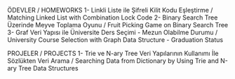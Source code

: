 ÖDEVLER / HOMEWORKS
1- Linkli Liste ile Şifreli Kilit Kodu Eşleştirme / Matching Linked List with Combination Lock Code
2- Binary Search Tree Üzerinde Meyve Toplama Oyunu / Fruit Picking Game on Binary Search Tree
3- Graf Veri Yapısı ile Üniversite Ders Seçimi - Mezun Olabilme Durumu / University Course Selection with Graph Data Structure - Graduation Status

PROJELER / PROJECTS
1- Trie ve N-ary Tree Veri Yapılarının Kullanımı İle Sözlükten Veri Arama / Searching Data from Dictionary by Using Trie and N-ary Tree Data Structures

